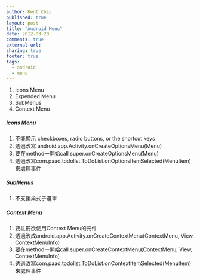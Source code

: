 ```yaml
---
author: Kent Chiu
published: true
layout: post
title: "Android Menu"
date: 2012-03-20
comments: true
external-url:
sharing: true
footer: true
tags:
  - android
  - menu
---
```





1.  Icons Menu
2.  Expended Menu
3.  SubMenus
4.  Context Menu

##### Icons Menu

1.  不能顯示 checkboxes, radio buttons, or the shortcut keys
2.  透過改寫 android.app.Activity.onCreateOptionsMenu(Menu)
3.  要在method一開始call super.onCreateOptionsMenu(Menu)
4.  透過改寫com.paad.todolist.ToDoList.onOptionsItemSelected(MenuItem)來處理事件

##### SubMenus

1.  不支援巢式子選單

##### Context Menu

1.  要註冊欲使用Context Menu的元件
2.  透過改成android.app.Activity.onCreateContextMenu(ContextMenu, View,
    ContextMenuInfo)
3.  要在method一開始call super.onCreateContextMenu(ContextMenu, View,
    ContextMenuInfo)
4.  透過改寫com.paad.todolist.ToDoList.onContextItemSelected(MenuItem)來處理事件

